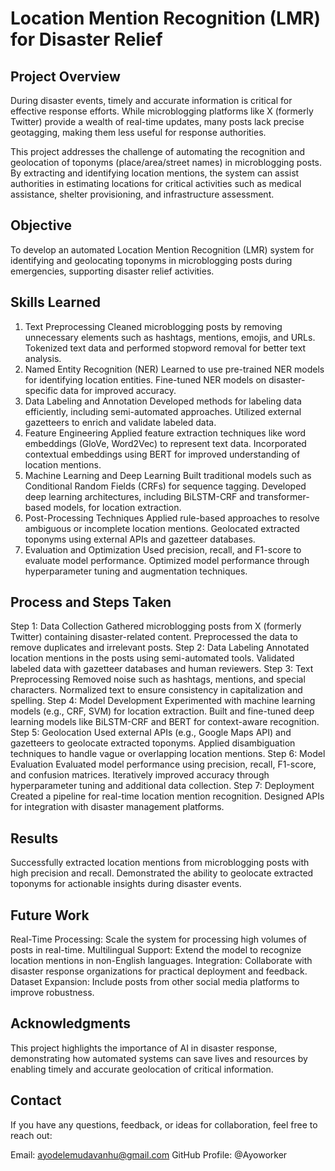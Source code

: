 # Location Mention Recognition (LMR) for Disaster Relief
## Project Overview
During disaster events, timely and accurate information is critical for effective response efforts. While microblogging platforms like X (formerly Twitter) provide a wealth of real-time updates, many posts lack precise geotagging, making them less useful for response authorities.

This project addresses the challenge of automating the recognition and geolocation of toponyms (place/area/street names) in microblogging posts. By extracting and identifying location mentions, the system can assist authorities in estimating locations for critical activities such as medical assistance, shelter provisioning, and infrastructure assessment.

## Objective
To develop an automated Location Mention Recognition (LMR) system for identifying and geolocating toponyms in microblogging posts during emergencies, supporting disaster relief activities.

## Skills Learned
1. Text Preprocessing
Cleaned microblogging posts by removing unnecessary elements such as hashtags, mentions, emojis, and URLs.
Tokenized text data and performed stopword removal for better text analysis.
2. Named Entity Recognition (NER)
Learned to use pre-trained NER models for identifying location entities.
Fine-tuned NER models on disaster-specific data for improved accuracy.
3. Data Labeling and Annotation
Developed methods for labeling data efficiently, including semi-automated approaches.
Utilized external gazetteers to enrich and validate labeled data.
4. Feature Engineering
Applied feature extraction techniques like word embeddings (GloVe, Word2Vec) to represent text data.
Incorporated contextual embeddings using BERT for improved understanding of location mentions.
5. Machine Learning and Deep Learning
Built traditional models such as Conditional Random Fields (CRFs) for sequence tagging.
Developed deep learning architectures, including BiLSTM-CRF and transformer-based models, for location extraction.
6. Post-Processing Techniques
Applied rule-based approaches to resolve ambiguous or incomplete location mentions.
Geolocated extracted toponyms using external APIs and gazetteer databases.
7. Evaluation and Optimization
Used precision, recall, and F1-score to evaluate model performance.
Optimized model performance through hyperparameter tuning and augmentation techniques.
## Process and Steps Taken
Step 1: Data Collection
Gathered microblogging posts from X (formerly Twitter) containing disaster-related content.
Preprocessed the data to remove duplicates and irrelevant posts.
Step 2: Data Labeling
Annotated location mentions in the posts using semi-automated tools.
Validated labeled data with gazetteer databases and human reviewers.
Step 3: Text Preprocessing
Removed noise such as hashtags, mentions, and special characters.
Normalized text to ensure consistency in capitalization and spelling.
Step 4: Model Development
Experimented with machine learning models (e.g., CRF, SVM) for location extraction.
Built and fine-tuned deep learning models like BiLSTM-CRF and BERT for context-aware recognition.
Step 5: Geolocation
Used external APIs (e.g., Google Maps API) and gazetteers to geolocate extracted toponyms.
Applied disambiguation techniques to handle vague or overlapping location mentions.
Step 6: Model Evaluation
Evaluated model performance using precision, recall, F1-score, and confusion matrices.
Iteratively improved accuracy through hyperparameter tuning and additional data collection.
Step 7: Deployment
Created a pipeline for real-time location mention recognition.
Designed APIs for integration with disaster management platforms.
## Results
Successfully extracted location mentions from microblogging posts with high precision and recall.
Demonstrated the ability to geolocate extracted toponyms for actionable insights during disaster events.
## Future Work
Real-Time Processing: Scale the system for processing high volumes of posts in real-time.
Multilingual Support: Extend the model to recognize location mentions in non-English languages.
Integration: Collaborate with disaster response organizations for practical deployment and feedback.
Dataset Expansion: Include posts from other social media platforms to improve robustness.
## Acknowledgments
This project highlights the importance of AI in disaster response, demonstrating how automated systems can save lives and resources by enabling timely and accurate geolocation of critical information.

## Contact
If you have any questions, feedback, or ideas for collaboration, feel free to reach out:

Email: ayodelemudavanhu@gmail.com
GitHub Profile: @Ayoworker
